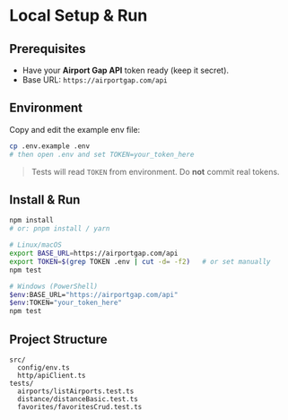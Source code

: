 # Local Setup & Run

## Prerequisites
- Have your **Airport Gap API** token ready (keep it secret).
- Base URL: `https://airportgap.com/api`

## Environment
Copy and edit the example env file:
```bash
cp .env.example .env
# then open .env and set TOKEN=your_token_here
```

> Tests will read `TOKEN` from environment. Do **not** commit real tokens.

## Install & Run
```bash
npm install
# or: pnpm install / yarn

# Linux/macOS
export BASE_URL=https://airportgap.com/api
export TOKEN=$(grep TOKEN .env | cut -d= -f2)   # or set manually
npm test

# Windows (PowerShell)
$env:BASE_URL="https://airportgap.com/api"
$env:TOKEN="your_token_here"
npm test
```

## Project Structure
```
src/
  config/env.ts
  http/apiClient.ts
tests/
  airports/listAirports.test.ts
  distance/distanceBasic.test.ts
  favorites/favoritesCrud.test.ts
```
